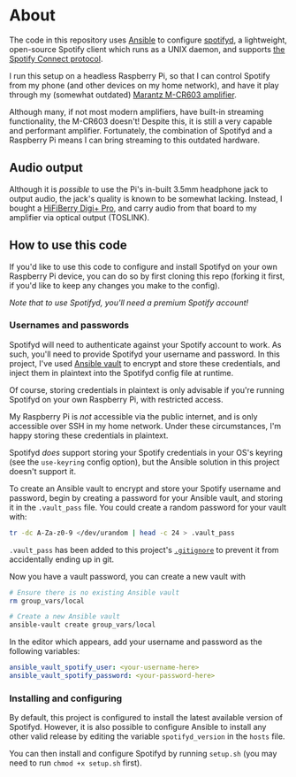 # About

The code in this repository uses [Ansible](https://docs.ansible.com) to
configure [spotifyd](https://spotifyd.rs/), a lightweight, open-source Spotify
client which runs as a UNIX daemon, and supports [the Spotify Connect
protocol](https://developer.spotify.com/documentation/commercial-hardware/implementation/guides/connect-basics).

I run this setup on a headless Raspberry Pi, so that I can control Spotify from
my phone (and other devices on my home network), and have it play through my
(somewhat outdated) [Marantz M-CR603
amplifier](https://www.marantz.com/en-us/product/hi-fi-components/m-cr603).

Although many, if not most modern amplifiers, have built-in streaming
functionality, the M-CR603 doesn't! Despite this, it is still a very capable
and performant amplifier. Fortunately, the combination of Spotifyd and a
Raspberry Pi means I can bring streaming to this outdated hardware.

## Audio output

Although it is _possible_ to use the Pi's in-built 3.5mm headphone jack to
output audio, the jack's quality is known to be somewhat lacking. Instead, I
bought a [HiFiBerry Digi+ Pro](https://www.hifiberry.com/blog/hifiberry-digi-pro-our-most-advanced-digital-audio-interface/),
and carry audio from that board to my amplifier via optical output (TOSLINK).

## How to use this code

If you'd like to use this code to configure and install Spotifyd on your own
Raspberry Pi device, you can do so by first cloning this repo (forking it
first, if you'd like to keep any changes you make to the config).

_Note that to use Spotifyd, you'll need a premium Spotify account!_

### Usernames and passwords

Spotifyd will need to authenticate against your Spotify account to work. As
such, you'll need to provide Spotifyd your username and password. In this
project, I've used [Ansible
vault](https://docs.ansible.com/ansible/latest/vault_guide/vault.html) to
encrypt and store these credentials, and inject them in plaintext into the
Spotifyd config file at runtime.

Of course, storing credentials in plaintext is only advisable if you're running
Spotifyd on your own Raspberry Pi, with restricted access.

My Raspberry Pi is _not_ accessible via the public internet, and is only
accessible over SSH in my home network. Under these circumstances, I'm happy
storing these credentials in plaintext.

Spotifyd _does_ support storing your Spotify credentials in your OS's keyring
(see the `use-keyring` config option), but the Ansible solution in this project
doesn't support it.

To create an Ansible vault to encrypt and store your Spotify username and
password, begin by creating a password for your Ansible vault, and storing it
in the `.vault_pass` file. You could create a random password for your vault
with:

```sh
tr -dc A-Za-z0-9 </dev/urandom | head -c 24 > .vault_pass
```

`.vault_pass` has been added to this project's [`.gitignore`](./.gitignore) to
prevent it from accidentally ending up in git.

Now you have a vault password, you can create a new vault with

```sh
# Ensure there is no existing Ansible vault
rm group_vars/local

# Create a new Ansible vault
ansible-vault create group_vars/local
```

In the editor which appears, add your username and password as the following variables:

```yml
ansible_vault_spotify_user: <your-username-here>
ansible_vault_spotify_password: <your-password-here>
```

### Installing and configuring

By default, this project is configured to install the latest available version
of Spotifyd. However, it is also possible to configure Ansible to install any
other valid release by editing the variable `spotifyd_version` in the `hosts`
file.

You can then install and configure Spotifyd by running `setup.sh` (you may need
to run `chmod +x setup.sh` first).
